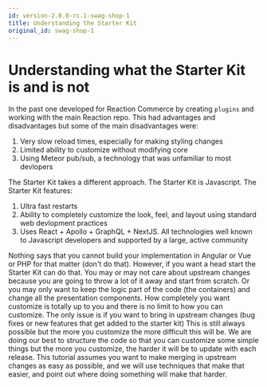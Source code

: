 ```yaml
---
id: version-2.0.0-rc.1-swag-shop-1
title: Understanding the Starter Kit
original_id: swag-shop-1
---
```


# Understanding what the Starter Kit is and is not

In the past one developed for Reaction Commerce by creating `plugins` and working with the main Reaction repo. This had advantages and disadvantages but some of the main disadvantages were:

1. Very slow reload times, especially for making styling changes
2. Limited ability to customize without modifying core
3. Using Meteor pub/sub, a technology that was unfamiliar to most devlopers

The Starter Kit takes a different approach. The Starter Kit is Javascript. The Starter Kit features:

1. Ultra fast restarts
2. Ability to completely customize the look, feel, and layout using standard web devlopment practices
3. Uses React + Apollo + GraphQL + NextJS. All technologies well known to Javascript developers and supported by a large, active community


Nothing says that you cannot build your implementation in Angular or Vue or PHP for that matter (don't do that). However, if you want a head start the Starter Kit can do that. You may or may not care about upstream changes because you are going to throw a lot of it away and start from scratch. Or you may only want to keep the logic part of the code (the containers) and change all the presentation components. How completely you want customize is totally up to you and there is no limit to how you can customize. The only issue is if you want to bring in upstream changes (bug fixes or new features that get added to the starter kit) This is still always possible but the more you customize the more difficult this will be. We are doing our best to structure the code so that you can customize some simple things but the more you customize, the harder it will be to update with each release. This tutorial assumes you want to make merging in upstream changes as easy as possible, and we will use techniques that make that easier, and point out where doing something will make that harder.